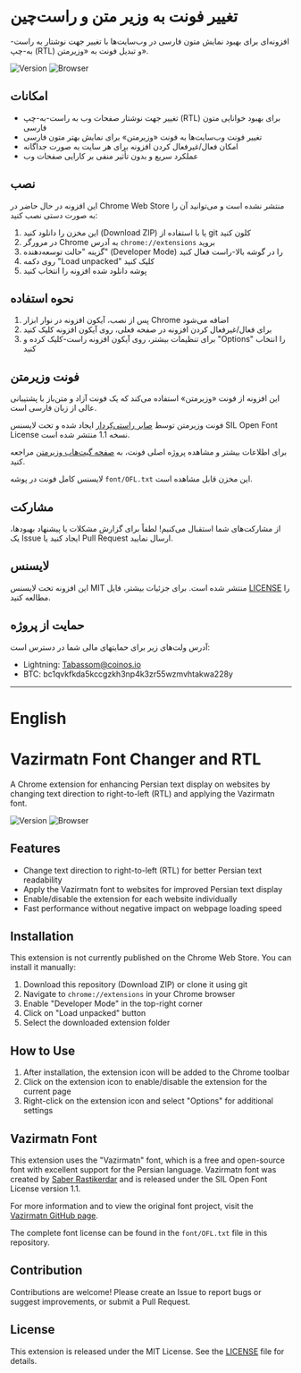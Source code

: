 # تغییر فونت به وزیر متن و راست‌چین

افزونه‌ای برای بهبود نمایش متون فارسی در وب‌سایت‌ها با تغییر جهت نوشتار به راست-به-چپ (RTL) و تبدیل فونت به «وزیرمتن».

![Version](https://img.shields.io/badge/version-1.0.0-blue)
![Browser](https://img.shields.io/badge/browser-Chrome-green)

## امکانات

- تغییر جهت نوشتار صفحات وب به راست-به-چپ (RTL) برای بهبود خوانایی متون فارسی
- تغییر فونت وب‌سایت‌ها به فونت «وزیرمتن» برای نمایش بهتر متون فارسی
- امکان فعال/غیرفعال کردن افزونه برای هر سایت به صورت جداگانه
- عملکرد سریع و بدون تأثیر منفی بر کارایی صفحات وب

## نصب

این افزونه در حال حاضر در Chrome Web Store منتشر نشده است و می‌توانید آن را به صورت دستی نصب کنید:

1. این مخزن را دانلود کنید (Download ZIP) یا با استفاده از git کلون کنید
2. در مرورگر Chrome به آدرس `chrome://extensions` بروید
3. گزینه "حالت توسعه‌دهنده" (Developer Mode) را در گوشه بالا-راست فعال کنید
4. روی دکمه "Load unpacked" کلیک کنید
5. پوشه دانلود شده افزونه را انتخاب کنید

## نحوه استفاده

1. پس از نصب، آیکون افزونه در نوار ابزار Chrome اضافه می‌شود
2. برای فعال/غیرفعال کردن افزونه در صفحه فعلی، روی آیکون افزونه کلیک کنید
3. برای تنظیمات بیشتر، روی آیکون افزونه راست-کلیک کرده و "Options" را انتخاب کنید

## فونت وزیرمتن

این افزونه از فونت «وزیرمتن» استفاده می‌کند که یک فونت آزاد و متن‌باز با پشتیبانی عالی از زبان فارسی است. 

فونت وزیرمتن توسط [صابر راستی‌کِردار](https://github.com/rastikerdar) ایجاد شده و تحت لایسنس SIL Open Font License نسخه 1.1 منتشر شده است.

برای اطلاعات بیشتر و مشاهده پروژه اصلی فونت، به [صفحه گیت‌هاب وزیرمتن](https://github.com/rastikerdar/vazirmatn) مراجعه کنید.

لایسنس کامل فونت در پوشه `font/OFL.txt` این مخزن قابل مشاهده است.

## مشارکت

از مشارکت‌های شما استقبال می‌کنیم! لطفاً برای گزارش مشکلات یا پیشنهاد بهبودها، یک Issue ایجاد کنید یا Pull Request ارسال نمایید.

## لایسنس

این افزونه تحت لایسنس MIT منتشر شده است. برای جزئیات بیشتر، فایل [LICENSE](LICENSE) را مطالعه کنید.

## حمایت از پروژه

آدرس ولت‌های زیر برای حمایتهای مالی شما در دسترس است:
- Lightning: Tabassom@coinos.io
- BTC: bc1qvkfkda5kccgzkh3np4k3zr55wzmvhtakwa228y

---
# English

# Vazirmatn Font Changer and RTL

A Chrome extension for enhancing Persian text display on websites by changing text direction to right-to-left (RTL) and applying the Vazirmatn font.

![Version](https://img.shields.io/badge/version-1.0.0-blue)
![Browser](https://img.shields.io/badge/browser-Chrome-green)

## Features

- Change text direction to right-to-left (RTL) for better Persian text readability
- Apply the Vazirmatn font to websites for improved Persian text display
- Enable/disable the extension for each website individually
- Fast performance without negative impact on webpage loading speed

## Installation

This extension is not currently published on the Chrome Web Store. You can install it manually:

1. Download this repository (Download ZIP) or clone it using git
2. Navigate to `chrome://extensions` in your Chrome browser
3. Enable "Developer Mode" in the top-right corner
4. Click on "Load unpacked" button
5. Select the downloaded extension folder

## How to Use

1. After installation, the extension icon will be added to the Chrome toolbar
2. Click on the extension icon to enable/disable the extension for the current page
3. Right-click on the extension icon and select "Options" for additional settings

## Vazirmatn Font

This extension uses the "Vazirmatn" font, which is a free and open-source font with excellent support for the Persian language. Vazirmatn font was created by [Saber Rastikerdar](https://github.com/rastikerdar) and is released under the SIL Open Font License version 1.1.

For more information and to view the original font project, visit the [Vazirmatn GitHub page](https://github.com/rastikerdar/vazirmatn).

The complete font license can be found in the `font/OFL.txt` file in this repository.

## Contribution

Contributions are welcome! Please create an Issue to report bugs or suggest improvements, or submit a Pull Request.

## License

This extension is released under the MIT License. See the [LICENSE](LICENSE) file for details.
